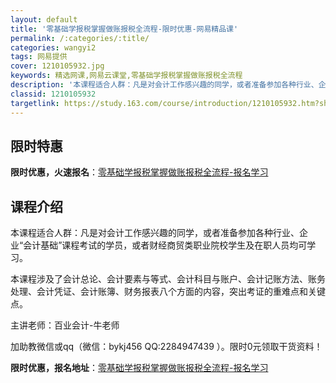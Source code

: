 ```yaml
---
layout: default
title: '零基础学报税掌握做账报税全流程-限时优惠-网易精品课'
permalink: /:categories/:title/
categories: wangyi2
tags: 网易提供
cover: 1210105932.jpg
keywords: 精选网课,网易云课堂,零基础学报税掌握做账报税全流程
description: '本课程适合人群：凡是对会计工作感兴趣的同学，或者准备参加各种行业、企业“会计基础”课程考试的学员，或者财经商贸类职业院校'
classid: 1210105932
targetlink: https://study.163.com/course/introduction/1210105932.htm?share=1&shareId=1025206652&utm_campaign=share&utm_medium=iphoneShare&utm_source=&utm_u=1025206652
---
```


## 限时特惠

**限时优惠，火速报名**：[零基础学报税掌握做账报税全流程-报名学习](https://study.163.com/course/introduction/1210105932.htm?share=1&shareId=1025206652&utm_campaign=share&utm_medium=iphoneShare&utm_source=&utm_u=1025206652)

## 课程介绍

本课程适合人群：凡是对会计工作感兴趣的同学，或者准备参加各种行业、企业“会计基础”课程考试的学员，或者财经商贸类职业院校学生及在职人员均可学习。



   本课程涉及了会计总论、会计要素与等式、会计科目与账户、会计记账方法、账务处理、会计凭证、会计账簿、财务报表八个方面的内容，突出考证的重难点和关键点。



主讲老师：百业会计-牛老师



加助教微信或qq（微信：bykj456   QQ:2284947439 ）。限时0元领取干货资料！

**限时优惠，报名地址**：[零基础学报税掌握做账报税全流程-报名学习](https://study.163.com/course/introduction/1210105932.htm?share=1&shareId=1025206652&utm_campaign=share&utm_medium=iphoneShare&utm_source=&utm_u=1025206652)

